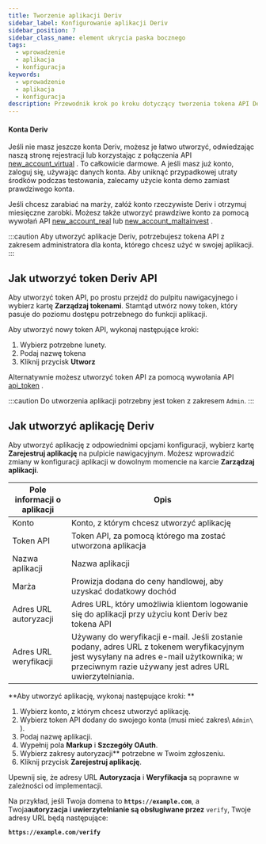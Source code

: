 ```yaml
---
title: Tworzenie aplikacji Deriv
sidebar_label: Konfigurowanie aplikacji Deriv
sidebar_position: 7
sidebar_class_name: element ukrycia paska bocznego
tags:
  - wprowadzenie
  - aplikacja
  - konfiguracja
keywords:
  - wprowadzenie
  - aplikacja
  - konfiguracja
description: Przewodnik krok po kroku dotyczący tworzenia tokena API Deriv i budowania aplikacji handlowej za pomocą naszego interfejsu API handlowego. Dowiedz się więcej.
---
```


#### Konta Deriv

Jeśli nie masz jeszcze konta Deriv, możesz je łatwo utworzyć, odwiedzając naszą stronę rejestracji lub korzystając z połączenia API <a href="/api-explorer#new_account_virtual" target="_blank" rel="noopener noreferrer">new_account_virtual</a> . To całkowicie darmowe. A jeśli masz już konto, zaloguj się, używając danych konta. Aby uniknąć przypadkowej utraty środków podczas testowania, zalecamy użycie konta demo zamiast prawdziwego konta.

Jeśli chcesz zarabiać na marży, załóż konto rzeczywiste Deriv i otrzymuj miesięczne zarobki. Możesz także utworzyć prawdziwe konto za pomocą wywołań API <a href="/api-explorer#new_account_real" target="_blank" rel="noopener noreferrer">new_account_real</a> lub <a href="/api-explorer#new_account_maltainvest" target="_blank" rel="noopener noreferrer">new_account_maltainvest</a> .

:::caution
Aby utworzyć aplikacje Deriv, potrzebujesz tokena API z zakresem administratora dla konta, którego chcesz użyć w swojej aplikacji.
:::

## Jak utworzyć token Deriv API

Aby utworzyć token API, po prostu przejdź do pulpitu nawigacyjnego i wybierz kartę **Zarządzaj tokenami**. Stamtąd utwórz nowy token, który pasuje do poziomu dostępu potrzebnego do funkcji aplikacji.

Aby utworzyć nowy token API, wykonaj następujące kroki:

1. Wybierz potrzebne lunety.
2. Podaj nazwę tokena
3. Kliknij przycisk **Utworz**

Alternatywnie możesz utworzyć token API za pomocą wywołania API <a href="/api-explorer#api_token" target="_blank" rel="noopener noreferrer">api_token</a> .

:::caution
Do utworzenia aplikacji potrzebny jest token z zakresem `Admin`.
:::

## Jak utworzyć aplikację Deriv

Aby utworzyć aplikację z odpowiednimi opcjami konfiguracji, wybierz kartę **Zarejestruj aplikację** na pulpicie nawigacyjnym. Możesz wprowadzić zmiany w konfiguracji aplikacji w dowolnym momencie na karcie **Zarządzaj aplikacji**.

| Pole informacji o aplikacji | Opis                                                                                                                                                                                                                            |
| --------------------------- | ------------------------------------------------------------------------------------------------------------------------------------------------------------------------------------------------------------------------------- |
| Konto                       | Konto, z którym chcesz utworzyć aplikację                                                                                                                                                                                       |
| Token API                   | Token API, za pomocą którego ma zostać utworzona aplikacja                                                                                                                                                                      |
| Nazwa aplikacji             | Nazwa aplikacji                                                                                                                                                                                                                 |
| Marża                       | Prowizja dodana do ceny handlowej, aby uzyskać dodatkowy dochód                                                                                                                                                                 |
| Adres URL autoryzacji       | Adres URL, który umożliwia klientom logowanie się do aplikacji przy użyciu kont Deriv bez tokena API                                                                                                                            |
| Adres URL weryfikacji       | Używany do weryfikacji e-mail. Jeśli zostanie podany, adres URL z tokenem weryfikacyjnym jest wysyłany na adres e-mail użytkownika; w przeciwnym razie używany jest adres URL uwierzytelniania. |

\*\*Aby utworzyć aplikację, wykonaj następujące kroki: \*\*

1. Wybierz konto, z którym chcesz utworzyć aplikację.
2. Wybierz token API dodany do swojego konta (musi mieć zakres\ `Admin\ `).
3. Podaj nazwę aplikacji.
4. Wypełnij pola **Markup** i **Szczegóły OAuth**.
5. Wybierz zakresy autoryzacji\*\* potrzebne w Twoim zgłoszeniu.
6. Kliknij przycisk **Zarejestruj aplikację**.

Upewnij się, że adresy URL **Autoryzacja** i **Weryfikacja** są poprawne w zależności od implementacji.

Na przykład, jeśli Twoja domena to **`https://example.com`**, a Twoja**autoryzacja i uwierzytelnianie są obsługiwane przez** `verify`, Twoje adresy URL będą następujące:

**`https://example.com/verify`**
